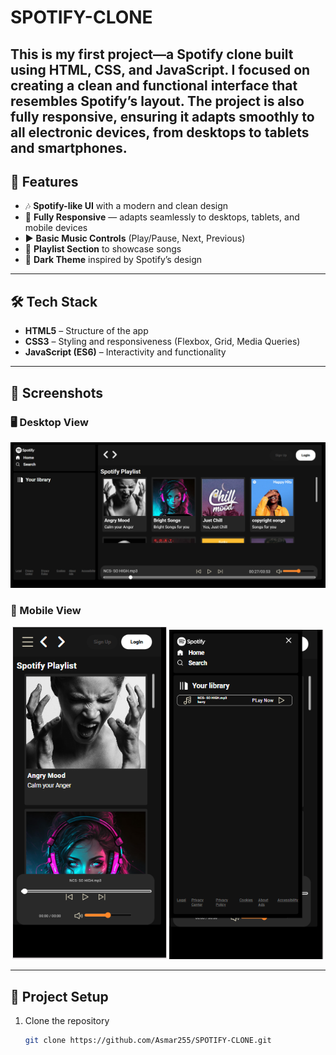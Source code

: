 # SPOTIFY-CLONE
This is my first project—a Spotify clone built using HTML, CSS, and JavaScript. I focused on creating a clean and functional interface that resembles Spotify’s layout. The project is also fully responsive, ensuring it adapts smoothly to all electronic devices, from desktops to tablets and smartphones.
---

## 🚀 Features
- 🎶 **Spotify-like UI** with a modern and clean design  
- 📱 **Fully Responsive** — adapts seamlessly to desktops, tablets, and mobile devices  
- ▶️ **Basic Music Controls** (Play/Pause, Next, Previous)  
- 📂 **Playlist Section** to showcase songs  
- 🌙 **Dark Theme** inspired by Spotify’s design  

---

## 🛠️ Tech Stack
- **HTML5** – Structure of the app  
- **CSS3** – Styling and responsiveness (Flexbox, Grid, Media Queries)  
- **JavaScript (ES6)** – Interactivity and functionality  

---

## 📸 Screenshots
 
 ### 🖥️ Desktop View
![Desktop Screenshot](picture/desktopview.PNG)

### 📱 Mobile View
<p align="center">
  <img src="picture/mobile view.PNG" alt="mobile view" width="49%">
  <img src="picture/mobile view with songlist.PNG" alt="Mobile View" width="49%">
</p>


---

## 📂 Project Setup
1. Clone the repository  
   ```bash
   git clone https://github.com/Asmar255/SPOTIFY-CLONE.git
